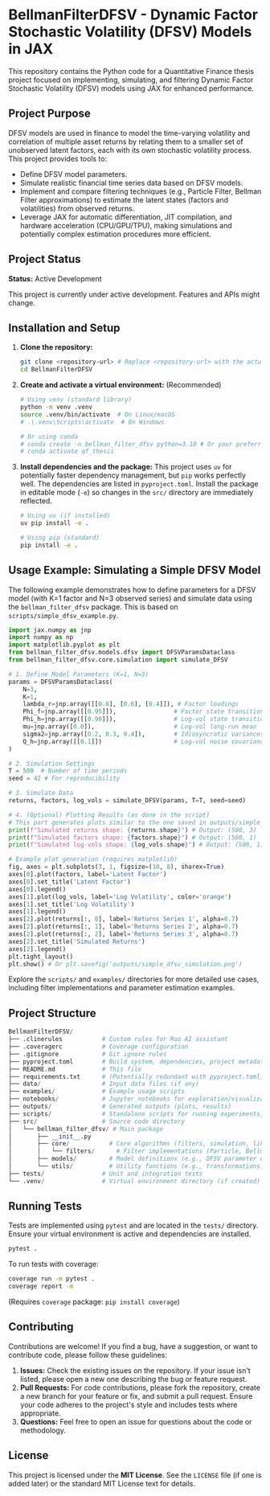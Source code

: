 # BellmanFilterDFSV - Dynamic Factor Stochastic Volatility (DFSV) Models in JAX

This repository contains the Python code for a Quantitative Finance thesis project focused on implementing, simulating, and filtering Dynamic Factor Stochastic Volatility (DFSV) models using JAX for enhanced performance.

## Project Purpose

DFSV models are used in finance to model the time-varying volatility and correlation of multiple asset returns by relating them to a smaller set of unobserved latent factors, each with its own stochastic volatility process. This project provides tools to:

*   Define DFSV model parameters.
*   Simulate realistic financial time series data based on DFSV models.
*   Implement and compare filtering techniques (e.g., Particle Filter, Bellman Filter approximations) to estimate the latent states (factors and volatilities) from observed returns.
*   Leverage JAX for automatic differentiation, JIT compilation, and hardware acceleration (CPU/GPU/TPU), making simulations and potentially complex estimation procedures more efficient.

## Project Status

**Status:** Active Development

This project is currently under active development. Features and APIs might change.

## Installation and Setup

1.  **Clone the repository:**
    ```bash
    git clone <repository-url> # Replace <repository-url> with the actual URL
    cd BellmanFilterDFSV
    ```

2.  **Create and activate a virtual environment:** (Recommended)
    ```bash
    # Using venv (standard library)
    python -m venv .venv
    source .venv/bin/activate  # On Linux/macOS
    # .\.venv\Scripts\activate  # On Windows

    # Or using conda
    # conda create -n bellman_filter_dfsv python=3.10 # Or your preferred Python version >= 3.10
    # conda activate qf_thesis
    ```

3.  **Install dependencies and the package:**
    This project uses `uv` for potentially faster dependency management, but `pip` works perfectly well. The dependencies are listed in `pyproject.toml`. Install the package in editable mode (`-e`) so changes in the `src/` directory are immediately reflected.
    ```bash
    # Using uv (if installed)
    uv pip install -e .

    # Using pip (standard)
    pip install -e .
    ```

## Usage Example: Simulating a Simple DFSV Model

The following example demonstrates how to define parameters for a DFSV model (with K=1 factor and N=3 observed series) and simulate data using the `bellman_filter_dfsv` package. This is based on `scripts/simple_dfsv_example.py`.

```python
import jax.numpy as jnp
import numpy as np
import matplotlib.pyplot as plt
from bellman_filter_dfsv.models.dfsv import DFSVParamsDataclass
from bellman_filter_dfsv.core.simulation import simulate_DFSV

# 1. Define Model Parameters (K=1, N=3)
params = DFSVParamsDataclass(
    N=3,
    K=1,
    lambda_r=jnp.array([[0.8], [0.6], [0.4]]), # Factor loadings
    Phi_f=jnp.array([[0.95]]),                # Factor state transition
    Phi_h=jnp.array([[0.98]]),                # Log-vol state transition
    mu=jnp.array([0.0]),                      # Log-vol long-run mean
    sigma2=jnp.array([0.2, 0.3, 0.4]),        # Idiosyncratic variances
    Q_h=jnp.array([[0.1]])                    # Log-vol noise covariance
)

# 2. Simulation Settings
T = 500  # Number of time periods
seed = 42 # For reproducibility

# 3. Simulate Data
returns, factors, log_vols = simulate_DFSV(params, T=T, seed=seed)

# 4. (Optional) Plotting Results (as done in the script)
# This part generates plots similar to the one saved in outputs/simple_dfsv_example.png
print(f"Simulated returns shape: {returns.shape}") # Output: (500, 3)
print(f"Simulated factors shape: {factors.shape}") # Output: (500, 1)
print(f"Simulated log-vols shape: {log_vols.shape}") # Output: (500, 1)

# Example plot generation (requires matplotlib)
fig, axes = plt.subplots(3, 1, figsize=(10, 8), sharex=True)
axes[0].plot(factors, label='Latent Factor')
axes[0].set_title('Latent Factor')
axes[0].legend()
axes[1].plot(log_vols, label='Log Volatility', color='orange')
axes[1].set_title('Log Volatility')
axes[1].legend()
axes[2].plot(returns[:, 0], label='Returns Series 1', alpha=0.7)
axes[2].plot(returns[:, 1], label='Returns Series 2', alpha=0.7)
axes[2].plot(returns[:, 2], label='Returns Series 3', alpha=0.7)
axes[2].set_title('Simulated Returns')
axes[2].legend()
plt.tight_layout()
plt.show() # Or plt.savefig('outputs/simple_dfsv_simulation.png')

```

Explore the `scripts/` and `examples/` directories for more detailed use cases, including filter implementations and parameter estimation examples.

## Project Structure

```python
BellmanFilterDFSV/
├── .clinerules           # Custom rules for Roo AI assistant
├── .coveragerc           # Coverage configuration
├── .gitignore            # Git ignore rules
├── pyproject.toml        # Build system, dependencies, project metadata
├── README.md             # This file
├── requirements.txt      # (Potentially redundant with pyproject.toml)
├── data/                 # Input data files (if any)
├── examples/             # Example usage scripts
├── notebooks/            # Jupyter notebooks for exploration/visualization
├── outputs/              # Generated outputs (plots, results)
├── scripts/              # Standalone scripts for running experiments, analysis
├── src/                  # Source code directory
│   └── bellman_filter_dfsv/ # Main package
│       ├── __init__.py
│       ├── core/           # Core algorithms (filters, simulation, likelihood)
│       │   └── filters/      # Filter implementations (Particle, Bellman, etc.)
│       ├── models/         # Model definitions (e.g., DFSV parameter dataclass)
│       └── utils/          # Utility functions (e.g., transformations)
├── tests/                # Unit and integration tests
└── .venv/                # Virtual environment directory (if created)
```

## Running Tests

Tests are implemented using `pytest` and are located in the `tests/` directory. Ensure your virtual environment is active and dependencies are installed.

```bash
pytest .
```

To run tests with coverage:

```bash
coverage run -m pytest .
coverage report -m
```

(Requires `coverage` package: `pip install coverage`)

## Contributing

Contributions are welcome! If you find a bug, have a suggestion, or want to contribute code, please follow these guidelines:

1.  **Issues:** Check the existing issues on the repository. If your issue isn't listed, please open a new one describing the bug or feature request.
2.  **Pull Requests:** For code contributions, please fork the repository, create a new branch for your feature or fix, and submit a pull request. Ensure your code adheres to the project's style and includes tests where appropriate.
3.  **Questions:** Feel free to open an issue for questions about the code or methodology.

## License

This project is licensed under the **MIT License**. See the `LICENSE` file (if one is added later) or the standard MIT License text for details.